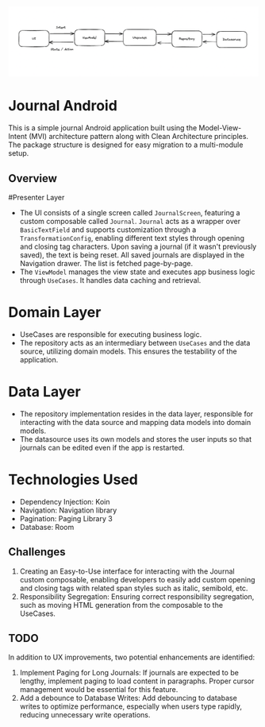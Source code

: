 ![Screenshot 2024-03-04 at 00.15.46.png](Screenshot%202024-03-04%20at%2000.15.46.png)
# Journal Android
This is a simple journal Android application built using the Model-View-Intent (MVI) architecture pattern along with Clean Architecture principles. The package structure is designed for easy migration to a multi-module setup.

## Overview
#Presenter Layer
- The UI consists of a single screen called `JournalScreen`, featuring a custom composable called `Journal`. `Journal` acts as a wrapper over `BasicTextField` and supports customization through a `TransformationConfig`, enabling different text styles through opening and closing tag characters. Upon saving a journal (if it wasn't previously saved), the text is being reset. All saved journals are displayed in the Navigation drawer. The list is fetched page-by-page.
- The `ViewModel` manages the view state and executes app business logic through `UseCases`. It handles data caching and retrieval.

# Domain Layer
- UseCases are responsible for executing business logic. 
- The repository acts as an intermediary between `UseCases` and the data source, utilizing domain models. This ensures the testability of the application.

# Data Layer
- The repository implementation resides in the data layer, responsible for interacting with the data source and mapping data models into domain models.
- The datasource uses its own models and stores the user inputs so that journals can be edited even if the app is restarted.

# Technologies Used
- Dependency Injection: Koin
- Navigation: Navigation library
- Pagination: Paging Library 3
- Database: Room

## Challenges
1. Creating an Easy-to-Use interface for interacting with the Journal custom composable, enabling developers to easily add custom opening and closing tags with related span styles such as italic, semibold, etc.
2. Responsibility Segregation: Ensuring correct responsibility segregation, such as moving HTML generation from the composable to the UseCases.

## TODO
In addition to UX improvements, two potential enhancements are identified:
1. Implement Paging for Long Journals: If journals are expected to be lengthy, implement paging to load content in paragraphs. Proper cursor management would be essential for this feature.
2. Add a debounce to Database Writes: Add debouncing to database writes to optimize performance, especially when users type rapidly, reducing unnecessary write operations.

